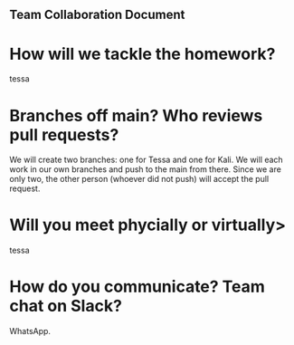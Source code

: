 ## Team Collaboration Document

# How will we tackle the homework? 

tessa 

# Branches off main? Who reviews pull requests? 

We will create two branches: one for Tessa and one for Kali. We will each work in our own branches and push to the main from there. Since we are only two, the other person (whoever did not push) will accept the pull request. 

# Will you meet phycially or virtually> 

tessa

# How do you communicate? Team chat on Slack? 

WhatsApp.
